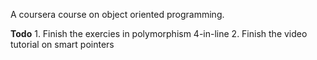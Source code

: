 A coursera course on object oriented programming. 

**Todo** 
    1. Finish the exercies in polymorphism 4-in-line
    2. Finish the video tutorial on smart pointers
